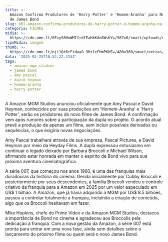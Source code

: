 ```yaml
---
title: >-
  Amazon Confirma Produtores de 'Harry Potter' e 'Homem-Aranha' para Novo Filme
  de James Bond
slug: 007-amazon-confirma-produtores-de-harry-potter-e-homem-aranha-na-franquia
categoria: FILMES
midia: >-
  https://cdn.ome.lt/0Fvy58HnWMIfrdfEaHkKdo8WsKY=/987x0/smart/uploads/conteudo/fotos/007_TSjG2SR.jpg
tipoMidia: imagem
thumb: >-
  https://cdn.ome.lt/nji1Qt6rFidaaO_9HzleFHmPKHE=/480x360/smart/extras/conteudos/007-bond_6gThgwo_VcglSop.jpg
data: '2025-03-25T18:52:22.415Z'
tags:
  - amazon mgm studios
  - james bond
  - amy pascal
  - david heyman
  - homem-aranha
  - harry potter
---
```


A Amazon MGM Studios anunciou oficialmente que Amy Pascal e David Heyman, conhecidos por suas produções em 'Homem-Aranha' e 'Harry Potter', serão os produtores do novo filme de James Bond. A confirmação vem após rumores sobre a participação da dupla no projeto. O acordo atual prevê a produção de apenas um filme, sem incluir possíveis derivados ou sequências, o que exigiria novas negociações.

Amy Pascal trabalhará através de sua empresa, Pascal Pictures, e David Heyman por meio da Heyday Films. A dupla expressou entusiasmo em continuar o legado deixado por Barbara Broccoli e Michael Wilson, afirmando estar honrada em manter o espírito de Bond vivo para sua próxima aventura cinematográfica.

A série 007, que começou nos anos 1960, é uma das franquias mais duradouras da história do cinema. Gerida inicialmente por Cubby Broccoli e posteriormente por seus descendentes, a família Broccoli vendeu o controle criativo da franquia para a Amazon em 2025 por um valor especulado em US$ 1 bilhão. A Amazon, que já havia adquirido a MGM por US$ 8.5 bilhões, passou a controlar totalmente a franquia, incluindo a criação de conteúdo, algo que os Broccoli hesitavam em fazer.

Mike Hopkins, chefe do Prime Video e da Amazon MGM Studios, destacou a importância de Bond no cinema e agradeceu aos Broccolis pela dedicação à franquia. Com a nova gestão da Amazon, a série 007 está pronta para entrar em uma nova fase, ainda sem detalhes sobre o lançamento do próximo filme ou quem será o novo James Bond.

